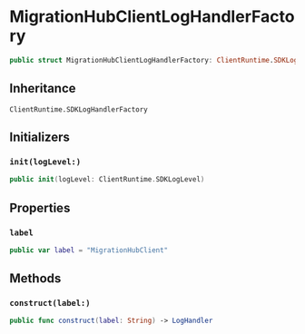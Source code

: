 # MigrationHubClientLogHandlerFactory

``` swift
public struct MigrationHubClientLogHandlerFactory: ClientRuntime.SDKLogHandlerFactory 
```

## Inheritance

`ClientRuntime.SDKLogHandlerFactory`

## Initializers

### `init(logLevel:)`

``` swift
public init(logLevel: ClientRuntime.SDKLogLevel) 
```

## Properties

### `label`

``` swift
public var label = "MigrationHubClient"
```

## Methods

### `construct(label:)`

``` swift
public func construct(label: String) -> LogHandler 
```
